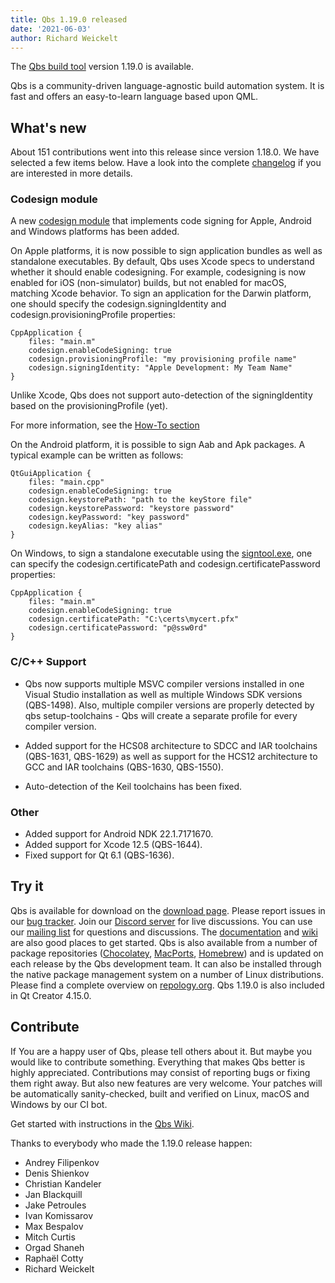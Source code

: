 ```yaml
---
title: Qbs 1.19.0 released
date: '2021-06-03'
author: Richard Weickelt
---
```


The [Qbs build tool](http://qbs.io) version 1.19.0 is available.

Qbs is a community-driven language-agnostic build automation system. It is fast
and offers an easy-to-learn language based upon QML.

## What's new

About 151 contributions went into this release since version 1.18.0. We have
selected a few items below. Have a look into the complete
[changelog](https://code.qt.io/cgit/qbs/qbs.git/tree/changelogs/changes-1.19.0.md)
if you are interested in more details.

<!--more-->

### Codesign module

A new [codesign module](https://doc.qt.io/qbs/qml-qbsmodules-codesign.html) that implements
code signing for Apple, Android and Windows platforms has been added.

On Apple platforms, it is now possible to sign application bundles as well as standalone
executables. By default, Qbs uses Xcode specs to understand whether it should enable codesigning.
For example, codesigning is now enabled for iOS (non-simulator) builds, but not enabled for
macOS, matching Xcode behavior. To sign an application for the Darwin platform, one
should specify the codesign.signingIdentity and codesign.provisioningProfile properties:

```
CppApplication {
    files: "main.m"
    codesign.enableCodeSigning: true
    codesign.provisioningProfile: "my provisioning profile name"
    codesign.signingIdentity: "Apple Development: My Team Name"
}
```
Unlike Xcode, Qbs does not support auto-detection of the signingIdentity based on the
provisioningProfile (yet).

For more information, see the [How-To section](https://doc.qt.io/qbs/howtos.html#how-do-i-sign-an-application-for-an-apple-platform)

On the Android platform, it is possible to sign Aab and Apk packages. A typical example can be
written as follows:

```
QtGuiApplication {
    files: "main.cpp"
    codesign.enableCodeSigning: true
    codesign.keystorePath: "path to the keyStore file"
    codesign.keystorePassword: "keystore password"
    codesign.keyPassword: "key password"
    codesign.keyAlias: "key alias"
}
```

On Windows, to sign a standalone executable using the
[signtool.exe](https://docs.microsoft.com/en-us/dotnet/framework/tools/signtool-exe), one can
specify the codesign.certificatePath and codesign.certificatePassword properties:

```
CppApplication {
    files: "main.m"
    codesign.enableCodeSigning: true
    codesign.certificatePath: "C:\certs\mycert.pfx"
    codesign.certificatePassword: "p@ssw0rd"
}
```

### C/C++ Support

- Qbs now supports multiple MSVC compiler versions installed in one Visual Studio installation
  as well as multiple Windows SDK versions (QBS-1498). Also, multiple compiler versions are
  properly detected by qbs setup-toolchains - Qbs will create a separate profile for every
  compiler version.

- Added support for the HCS08 architecture to SDCC and IAR toolchains (QBS-1631, QBS-1629) as
  well as support for the HCS12 architecture to GCC and IAR toolchains (QBS-1630, QBS-1550).

- Auto-detection of the Keil toolchains has been fixed.

### Other
- Added support for Android NDK 22.1.7171670.
- Added support for Xcode 12.5 (QBS-1644).
- Fixed support for Qt 6.1 (QBS-1636).

Try it
------

Qbs is available for download on the
[download page](https://download.qt.io/official_releases/qbs/1.19.0).
Please report issues in our [bug tracker](https://bugreports.qt.io/browse/QBS/). Join our [Discord
server](https://discord.gg/zhMHvC5GNa) for live discussions. You can use our
[mailing list](https://lists.qt-project.org/mailman/listinfo/qbs)
for questions and discussions. The [documentation](https://doc.qt.io/qbs/index.html)
and [wiki](https://wiki.qt.io/Qbs) are also good places to get started.
Qbs is also available from a number of package repositories
([Chocolatey](https://chocolatey.org/packages/qbs),
[MacPorts](https://www.macports.org/ports.php?by=name&substr=qbs),
[Homebrew](https://formulae.brew.sh/formula/qbs)) and is updated on each
release by the Qbs development team. It can also be installed through
the native package management system on a number of Linux distributions.
Please find a complete overview on
[repology.org](https://repology.org/project/qbs/versions).
Qbs 1.19.0 is also included in Qt Creator 4.15.0.

Contribute
----------

If You are a happy user of Qbs, please tell others about it. But maybe you would
like to contribute something. Everything that makes Qbs better is highly
appreciated. Contributions may consist of reporting bugs or fixing them right
away. But also new features are very welcome. Your patches will be automatically
sanity-checked, built and verified on Linux, macOS and Windows by our CI bot.

Get started with instructions in the [Qbs Wiki](https://wiki.qt.io/Qbs).

Thanks to everybody who made the 1.19.0 release happen:

- Andrey Filipenkov
- Denis Shienkov
- Christian Kandeler
- Jan Blackquill
- Jake Petroules
- Ivan Komissarov
- Max Bespalov
- Mitch Curtis
- Orgad Shaneh
- Raphaël Cotty
- Richard Weickelt
